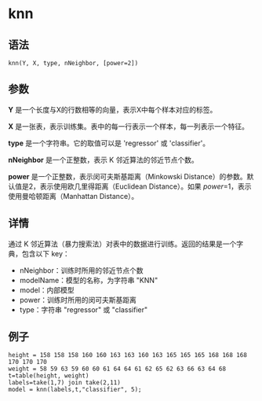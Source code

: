 # knn

## 语法

`knn(Y, X, type, nNeighbor, [power=2])`

## 参数

**Y** 是一个长度与X的行数相等的向量，表示X中每个样本对应的标签。

**X** 是一张表，表示训练集。表中的每一行表示一个样本，每一列表示一个特征。

**type** 是一个字符串。它的取值可以是 'regressor' 或 'classifier'。

**nNeighbor** 是一个正整数，表示 K 邻近算法的邻近节点个数。

**power** 是一个正整数，表示闵可夫斯基距离（Minkowski Distance）的参数。默认值是2，表示使用欧几里得距离（Euclidean
Distance）。如果 *power*=1，表示使用曼哈顿距离（Manhattan Distance）。

## 详情

通过 K 邻近算法（暴力搜索法）对表中的数据进行训练。返回的结果是一个字典，包含以下 key：

* nNeighbor：训练时所用的邻近节点个数
* modelName：模型的名称，为字符串 "KNN"
* model：内部模型
* power：训练时所用的闵可夫斯基距离
* type：字符串 "regressor" 或 "classifier"

## 例子

```
height = 158 158 158 160 160 163 163 160 163 165 165 165 168 168 168 170 170 170
weight = 58 59 63 59 60 60 61 64 64 61 62 65 62 63 66 63 64 68
t=table(height, weight)
labels=take(1,7) join take(2,11)
model = knn(labels,t,"classifier", 5);
```

